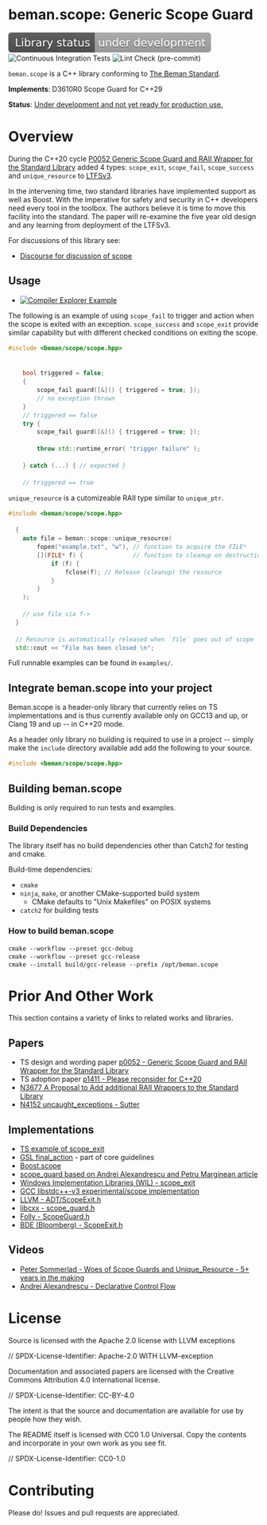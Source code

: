 <!--
SPDX-License-Identifier: CC0-1.0
-->

# beman.scope: Generic Scope Guard

![Library Status](https://github.com/bemanproject/beman/blob/main/images/badges/beman_badge-beman_library_under_development.svg)
![Continuous Integration Tests](https://github.com/bemanproject/scope/actions/workflows/ci_tests.yml/badge.svg)
![Lint Check (pre-commit)](https://github.com/bemanproject/scope/actions/workflows/pre-commit.yml/badge.svg)

`beman.scope` is a C++ library conforming to [The Beman Standard](https://github.com/bemanproject/beman/blob/main/docs/BEMAN_STANDARD.md).

**Implements**: D3610R0 Scope Guard for C++29

**Status**: [Under development and not yet ready for production use.](https://github.com/bemanproject/beman/blob/main/docs/BEMAN_LIBRARY_MATURITY_MODEL.md#under-development-and-not-yet-ready-for-production-use)

# Overview

During the C++20 cycle [P0052 Generic Scope Guard and RAII Wrapper for the Standard Library](https://wg21.link/P0052)
added 4 types: `scope_exit`, `scope_fail`, `scope_success`
and `unique_resource` to [LTFSv3](https://www.open-std.org/jtc1/sc22/wg21/docs/papers/2022/n4908#scopeguard).

In the intervening time, two standard libraries have implemented support as well as Boost.
With the imperative for safety and security in C++ developers need every tool in the toolbox.
The authors believe it is time to move this facility into the standard.
The paper will re-examine the five year old design and any learning from deployment of the LTFSv3.

For discussions of this library see:

- [Discourse for discussion of scope](https://discourse.bemanproject.org/t/scope-library/315)

## Usage

- [![Compiler Explorer Example](https://img.shields.io/badge/Try%20it%20on%20Compiler%20Explorer-grey?logo=compilerexplorer&logoColor=67c52a)](https://godbolt.org/z/qMvrsPexd)

The following is an example of using `scope_fail` to trigger and action when the scope
is exited with an exception.  `scope_success` and `scope_exit` provide similar capability
but with different checked conditions on exiting the scope.

```c++
#include <beman/scope/scope.hpp>


    bool triggered = false;
    {
        scope_fail guard([&]() { triggered = true; });
        // no exception thrown
    }
    // triggered == false
    try {
        scope_fail guard([&]() { triggered = true; });

        throw std::runtime_error( "trigger failure" );

    } catch (...) { // expected }

    // triggered == true
```

`unique_resource` is a cutomizeable RAII type similar to `unique_ptr`.

```c++
#include <beman/scope/scope.hpp>

  {
    auto file = beman::scope::unique_resource(
        fopen("example.txt", "w"), // function to acquire the FILE*
        [](FILE* f) {              // function to cleanup on destruction
            if (f) {
                fclose(f); // Release (cleanup) the resource
            }
        }
    );

    // use file via f->
  }

  // Resource is automatically released when `file` goes out of scope
  std::cout << "File has been closed \n";
```

Full runnable examples can be found in `examples/`.

## Integrate beman.scope into your project

Beman.scope is a header-only library that currently relies on TS implementations
and is thus currently available only on GCC13 and up, or Clang 19 and up -- in C++20 mode.

As a header only library no building is required to use in a project -- simply make
the `include` directory available add add the following to your source.

```cpp
#include <beman/scope/scope.hpp>
```

## Building beman.scope

Building is only required to run tests and examples.

### Build Dependencies

The library itself has no build dependencies other than Catch2 for testing
and cmake.

Build-time dependencies:

- `cmake`
- `ninja`, `make`, or another CMake-supported build system
  - CMake defaults to "Unix Makefiles" on POSIX systems
- `catch2` for building tests

### How to build beman.scope

```shell
cmake --workflow --preset gcc-debug
cmake --workflow --preset gcc-release
cmake --install build/gcc-release --prefix /opt/beman.scope
```

# Prior And Other Work

This section contains a variety of links to related works and libraries.

## Papers

- TS design and wording paper [p0052 - Generic Scope Guard and RAII Wrapper for the Standard Library](https://wg21.link/p0052)
- TS adoption paper [p1411 - Please reconsider <scope> for C++20](https://wg21.link/p1411)
- [N3677 A Proposal to Add additional RAII Wrappers to the Standard Library](https://www.open-std.org/jtc1/sc22/wg21/docs/papers/2013/n3677.html)
- [N4152 uncaught_exceptions - Sutter](https://www.open-std.org/jtc1/sc22/wg21/docs/papers/2014/n4152.pdf)

## Implementations
- [TS example of scope_exit](https://godbolt.org/z/T5KhTYjP7)
- [GSL final_action](https://github.com/microsoft/GSL/blob/main/include/gsl/util) - part of core guidelines
- [Boost.scope](https://www.boost.org/doc/libs/1_87_0/libs/scope/doc/html/index.html)
- [scope_guard based on Andrei Alexandrescu and Petru Marginean article](https://ricab.github.io/scope_guard)
- [Windows Implementation Libraries (WIL) - scope_exit](https://github.com/microsoft/wil/blob/182e6521140174e1d2ed1920f88d005fc4c546e2/include/wil/resource.h#L660)
- [GCC libstdc++-v3 experimental/scope implementation](https://gcc.gnu.org/git/?p=gcc.git;a=blob;f=libstdc%2B%2B-v3/include/experimental/scope;h=6e1d342e1b6486b0d1f32166c7eb91d29ed79f4d;hb=refs/heads/master)
- [LLVM - ADT/ScopeExit.h](https://github.com/llvm/llvm-project/blob/main/llvm/include/llvm/ADT/ScopeExit.h)
- [libcxx - scope_guard.h](https://github.com/llvm/llvm-project/blob/main/libcxx/include/__utility/scope_guard.h)
- [Folly - ScopeGuard.h](https://github.com/facebook/folly/blob/main/folly/ScopeGuard.h)
- [BDE (Bloomberg) - ScopeExit.h](https://github.com/bloomberg/bde/blob/main/groups/bdl/bdlb/bdlb_scopeexit.h)

## Videos

- [Peter Sommerlad - Woes of Scope Guards and Unique_Resource - 5+ years in the making](https://www.youtube.com/watch?v=O1sK__G5Nrg)
- [Andrei Alexandrescu - Declarative Control Flow](https://www.youtube.com/watch?v=WjTrfoiB0MQ)



# License

Source is licensed with the Apache 2.0 license with LLVM exceptions

// SPDX-License-Identifier: Apache-2.0 WITH LLVM-exception

Documentation and associated papers are licensed with the Creative Commons Attribution 4.0 International license.

// SPDX-License-Identifier: CC-BY-4.0

The intent is that the source and documentation are available for use by people how they wish.

The README itself is licensed with CC0 1.0 Universal. Copy the contents and incorporate in your own work as you see fit.

// SPDX-License-Identifier: CC0-1.0

# Contributing

Please do! Issues and pull requests are appreciated.

